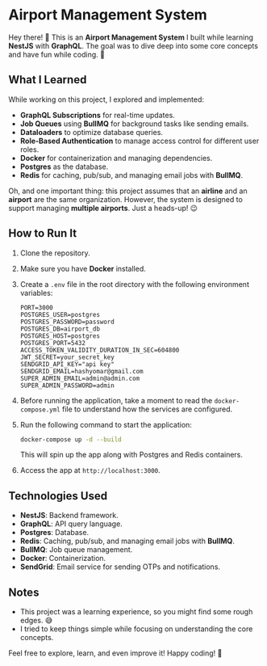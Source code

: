 # Airport Management System

Hey there! 👋 This is an **Airport Management System** I built while learning **NestJS** with **GraphQL**. The goal was to dive deep into some core concepts and have fun while coding. 🚀

## What I Learned

While working on this project, I explored and implemented:

- **GraphQL Subscriptions** for real-time updates.
- **Job Queues** using **BullMQ** for background tasks like sending emails.
- **Dataloaders** to optimize database queries.
- **Role-Based Authentication** to manage access control for different user roles.
- **Docker** for containerization and managing dependencies.
- **Postgres** as the database.
- **Redis** for caching, pub/sub, and managing email jobs with **BullMQ**.

Oh, and one important thing: this project assumes that an **airline** and an **airport** are the same organization. However, the system is designed to support managing **multiple airports**. Just a heads-up! 😉

## How to Run It

1. Clone the repository.
2. Make sure you have **Docker** installed.
3. Create a `.env` file in the root directory with the following environment variables:

   ```env
   PORT=3000
   POSTGRES_USER=postgres
   POSTGRES_PASSWORD=password
   POSTGRES_DB=airport_db
   POSTGRES_HOST=postgres
   POSTGRES_PORT=5432
   ACCESS_TOKEN_VALIDITY_DURATION_IN_SEC=604800
   JWT_SECRET=your_secret_key
   SENDGRID_API_KEY="api key"
   SENDGRID_EMAIL=hashyomar@gmail.com
   SUPER_ADMIN_EMAIL=admin@admin.com
   SUPER_ADMIN_PASSWORD=admin
   ```

4. Before running the application, take a moment to read the `docker-compose.yml` file to understand how the services are configured.

5. Run the following command to start the application:

   ```bash
   docker-compose up -d --build
   ```

   This will spin up the app along with Postgres and Redis containers.

6. Access the app at `http://localhost:3000`.

## Technologies Used

- **NestJS**: Backend framework.
- **GraphQL**: API query language.
- **Postgres**: Database.
- **Redis**: Caching, pub/sub, and managing email jobs with **BullMQ**.
- **BullMQ**: Job queue management.
- **Docker**: Containerization.
- **SendGrid**: Email service for sending OTPs and notifications.

## Notes

- This project was a learning experience, so you might find some rough edges. 😅
- I tried to keep things simple while focusing on understanding the core concepts.

Feel free to explore, learn, and even improve it! Happy coding! 🎉
